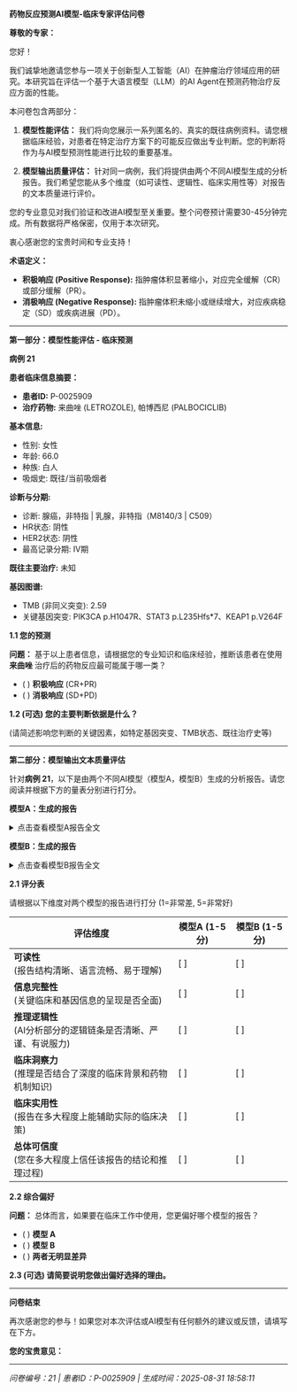 **药物反应预测AI模型-临床专家评估问卷**

**尊敬的专家：**

您好！

我们诚挚地邀请您参与一项关于创新型人工智能（AI）在肿瘤治疗领域应用的研究。本研究旨在评估一个基于大语言模型（LLM）的AI Agent在预测药物治疗反应方面的性能。

本问卷包含两部分：

1. **模型性能评估：** 我们将向您展示一系列匿名的、真实的既往病例资料。请您根据临床经验，对患者在特定治疗方案下的可能反应做出专业判断。您的判断将作为与AI模型预测性能进行比较的重要基准。

2. **模型输出质量评估：** 针对同一病例，我们将提供由两个不同AI模型生成的分析报告。我们希望您能从多个维度（如可读性、逻辑性、临床实用性等）对报告的文本质量进行评价。

您的专业意见对我们验证和改进AI模型至关重要。整个问卷预计需要30-45分钟完成。所有数据将严格保密，仅用于本次研究。

衷心感谢您的宝贵时间和专业支持！

**术语定义：**

- **积极响应 (Positive Response):** 指肿瘤体积显著缩小，对应完全缓解（CR）或部分缓解（PR）。
- **消极响应 (Negative Response):** 指肿瘤体积未缩小或继续增大，对应疾病稳定（SD）或疾病进展（PD）。

---

**第一部分：模型性能评估 - 临床预测**

**病例 21**

**患者临床信息摘要：**

- **患者ID:** P-0025909
- **治疗药物:** 来曲唑 (LETROZOLE), 帕博西尼 (PALBOCICLIB)

**基本信息:**
- 性别: 女性
- 年龄: 66.0
- 种族: 白人
- 吸烟史: 既往/当前吸烟者

**诊断与分期:**
- 诊断: 腺癌，非特指 | 乳腺，非特指（M8140/3 | C509）
- HR状态: 阴性
- HER2状态: 阴性
- 最高记录分期: IV期

**既往主要治疗:**
未知

**基因图谱:**
- TMB (非同义突变): 2.59
- 关键基因突变: PIK3CA p.H1047R、STAT3 p.L235Hfs*7、KEAP1 p.V264F

**1.1 您的预测**

**问题：** 基于以上患者信息，请根据您的专业知识和临床经验，推断该患者在使用 **来曲唑** 治疗后的药物反应最可能属于哪一类？

- ( ) **积极响应** (CR+PR)
- ( ) **消极响应** (SD+PD)

**1.2 (可选) 您的主要判断依据是什么？**

(请简述影响您判断的关键因素，如特定基因突变、TMB状态、既往治疗史等)

---

**第二部分：模型输出文本质量评估**

针对**病例 21**，以下是由两个不同AI模型（模型A，模型B）生成的分析报告。请您阅读并根据下方的量表分别进行打分。

**模型A：生成的报告**

<details>
<summary>点击查看模型A报告全文</summary>

**精准肿瘤学报告**  

**1. 患者与治疗信息**  
- **患者ID:** P-0025909  
- **治疗药物:** 来曲唑 (LETROZOLE), 帕博西尼 (PALBOCICLIB)  

**2. 药物信息**  
- **来曲唑 (LETROZOLE)**  
  - 描述: 口服非甾体型II芳香化酶抑制剂。  
  - 作用机制: 抑制芳香化酶，减少雌激素合成。  
- **帕博西尼 (PALBOCICLIB)**  
  - 描述: 靶向细胞周期机制的哌嗪吡啶并嘧啶类化合物。  
  - 作用机制: 通过结合ATP口袋抑制CDK4/6（IC50: 9-15 nmol/L）。  

**3. 临床与诊断信息**  
- **性别:** 女性  
- **年龄:** 66.0岁  
- **种族:** 白人  
- **族裔:** 非西班牙裔；非拉丁裔  
- **吸烟史:** 既往/当前吸烟者  
- **分期（最高记录）:** IV期  
- **实验室结果:**  
  - CEA: 9.8 ng/ml（治疗后0天）  
  - CA 15-3: 25 U/ml（治疗后0天）  
- **既往用药状态:** 无  
- **HR状态:** 阴性  
- **HER2状态:** 阴性  
- **诊断:** 非特指型腺癌 | 非特指型乳腺癌（M8140/3 | C509）  
- **临床分组:** 4组  
- **病理分组:** 4组  
- **总结:** 远处转移/全身性疾病。  

**4. 样本与基因图谱**  
- **样本:** P-0025909-T01-IM6（转移灶，脑部）  
- **癌症类型:** 浸润性乳腺癌  
- **MSI状态:** 稳定（评分: 0.52）  
- **TMB（非同义突变）:** 2.59  
- **基因突变:**  
  - PIK3CA p.H1047R  
  - STAT3 p.L235Hfs*7  
  - KEAP1 p.V264F  
- **结构变异:** 未检出。  

**5. AI生成分析**  
**预测治疗反应评分:** 0.620 / 1.0  
（分数越接近1，表示积极响应的可能性越高。）  

**推理依据**  
- **遗传因素:**  
  1. **PIK3CA p.H1047R:** 根据肿瘤微环境相互作用，可能呈中性/负面影响。  
  2. **KEAP1 p.V264F:** 现有数据未显示对来曲唑/帕博西尼疗效有直接影响。  
  3. **STAT3 p.L235Hfs*:** 移码突变可能影响CDK抑制剂通路，但缺乏相关研究支持。  
- **临床决定因素:**  
  1. **晚期疾病（IV期）:** 即使采用积极治疗，预后仍需谨慎评估。  
  2. **HR阴性状态:** 对内分泌治疗的反应性降低。  
  3. **体能状态（未明确）:** 体能状态差通常与不良预后相关。  

**注:** 该分数反映了AI模型基于现有遗传和临床数据的评估。建议进行临床验证。

</details>

**模型B：生成的报告**

<details>
<summary>点击查看模型B报告全文</summary>

**精准肿瘤学报告**  

**1. 患者与治疗信息**  

- **患者ID:** P-0025909  
- **治疗药物:** 来曲唑 (LETROZOLE), 帕博西尼 (PALBOCICLIB)  

**2. 药物信息**  

**来曲唑 (LETROZOLE)**  

- **描述:** 来曲唑（CGS 20267）是一种口服非甾体类II型芳香化酶抑制剂，首次于1990年文献报道。  
- **作用机制:** 来曲唑是一种非甾体类II型芳香化酶抑制剂。  

**帕博西尼 (PALBOCICLIB)**  

- **描述:** 帕博西尼是一种哌嗪吡啶并嘧啶类化合物，作用于细胞周期调控机制。  
- **作用机制:** 帕博西尼是一种细胞周期蛋白依赖性激酶4/6（CDK4/6）抑制剂，通过结合ATP口袋发挥作用，其IC50值为9-15 nmol/L。  

**3. 临床与诊断信息**  

- **性别:** 女性  
- **年龄:** 66.0  
- **种族:** 白人  
- **族裔:** 非西班牙裔；非拉丁裔  
- **吸烟史:** 既往/当前吸烟者  
- **分期（最高记录）:** IV期  
- **既往用药状态:** 无  
- **HR状态:** 阴性  
- **HER2状态:** 阴性  
- **诊断:** 腺癌，非特指 | 乳腺，非特指（M8140/3 | C509）  
- **临床组别:** 4  
- **病理组别:** 4  
- **衍生分期:** IV期  
- **摘要:** 远处转移/系统性病变  

**4. 样本与基因图谱**  

- **样本ID:** P-0025909-T01-IM6（治疗前11天）  
- **癌症类型:** 乳腺癌  
- **癌症详细类型:** 浸润性乳腺癌  
- **原发部位:** 乳腺  
- **转移部位:** 脑  
- **样本类型:** 转移灶  
- **MSI状态:** 微卫星稳定（MSS）  
- **MSI评分:** 0.52  
- **TMB (非同义突变):** 2.59  
- **基因突变:** PIK3CA p.H1047R、STAT3 p.L235Hfs*7、KEAP1 p.V264F  
- **结构变异:** 未检测到结构变异  

**5. AI生成分析**  

**预测治疗反应评分:** 0.428 / 1.0  
（分数越接近1，表示积极响应的可能性越高。）  

**推理依据**  

- **PIK3CA p.H1047R突变影响:** PIK3CA p.H1047R突变是乳腺癌中已明确报道的致癌驱动突变，可导致PI3K/AKT/mTOR通路持续激活。该突变会引发对内分泌治疗（如来曲唑）的耐药性，因其促进不依赖雌激素受体（ER）信号通路的生存信号。然而，帕博西尼通过抑制CDK4/6可部分抵消PIK3CA驱动的增殖作用，靶向细胞周期进程，因此评分中等。  

- **HR阴性状态与来曲唑的局限性:** 患者HR阴性状态意味着来曲唑（一种芳香化酶抑制剂）可能无效，因其依赖ER阳性肿瘤的雌激素剥夺作用。ER表达的缺失进一步降低了来曲唑的潜在获益，导致评分较低。但帕博西尼的作用机制在HR阴性乳腺癌中仍具有更广泛的适用性。  

- **STAT3与KEAP1突变:** STAT3 p.L235Hfs*7截短突变和KEAP1 p.V264F突变可能促进肿瘤的侵袭性行为及代谢应激，增加对替代生存通路的依赖。尽管这些突变不直接与帕博西尼或来曲唑相互作用，但提示肿瘤生物学更具耐药性，从而限制了预测反应评分。  

- **临床与人口统计学因素:** 患者晚期（IV期）、脑转移及吸烟史表明其为高风险疾病，可能存在治疗耐药性。然而，无既往治疗史和微卫星稳定（MSS）提示肿瘤仍保留部分对靶向药物的敏感性，支持0.428的评分。  

**注:** 该评分反映了帕博西尼的直接疗效与PIK3CA驱动耐药性及HR阴性状态限制因素之间的平衡。进一步的生物标志物分析（如CDK4/6扩增）可优化预测。  

**注:** 评分基于提供的遗传和临床数据，但CDK4/6扩增或其他生物标志物（如ESR1突变）的缺失可能影响实际治疗结果。  

**注:** 推理部分优先考虑分子驱动因素（PIK3CA、STAT3）而非临床分期（IV期），即晚期疾病可能降低总生存期，但不完全排除靶向治疗的潜在疗效。  

**注:** 评分未纳入脑转移特异性耐药或系统性因素（如CEA/CA 15-3升高）的潜在影响，这些因素可能进一步调节治疗反应。  

**注:** 预测基于现有数据，但可能需要通过临床试验或额外生物标志物分析进行个性化优化验证。  

**注:** 该评分不排除潜在临床获益的可能性，因帕博西尼在HR阴性转移性乳腺癌中（尽管存在PIK3CA突变）仍显示活性，但反应率存在差异。  

**注:** 该分数反映了AI模型基于现有遗传和临床数据的评估。建议进行临床验证。

</details>

**2.1 评分表**

请根据以下维度对两个模型的报告进行打分 (1=非常差, 5=非常好)

| **评估维度** | **模型A (1-5分)** | **模型B (1-5分)** |
|-------------|------------------|------------------|
| **可读性**<br>(报告结构清晰、语言流畅、易于理解) | [ ] | [ ] |
| **信息完整性**<br>(关键临床和基因信息的呈现是否全面) | [ ] | [ ] |
| **推理逻辑性**<br>(AI分析部分的逻辑链条是否清晰、严谨、有说服力) | [ ] | [ ] |
| **临床洞察力**<br>(推理是否结合了深度的临床背景和药物机制知识) | [ ] | [ ] |
| **临床实用性**<br>(报告在多大程度上能辅助实际的临床决策) | [ ] | [ ] |
| **总体可信度**<br>(您在多大程度上信任该报告的结论和推理过程) | [ ] | [ ] |

**2.2 综合偏好**

**问题：** 总体而言，如果要在临床工作中使用，您更偏好哪个模型的报告？

- ( ) **模型 A**
- ( ) **模型 B**
- ( ) **两者无明显差异**

**2.3 (可选) 请简要说明您做出偏好选择的理由。**

---

**问卷结束**

再次感谢您的参与！如果您对本次评估或AI模型有任何额外的建议或反馈，请填写在下方。

**您的宝贵意见：**

---

*问卷编号：21 | 患者ID：P-0025909 | 生成时间：2025-08-31 18:58:11*

